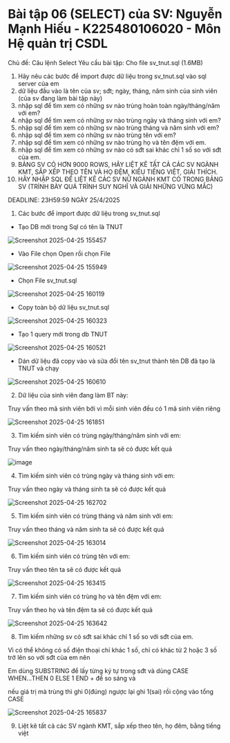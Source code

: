 # Bài tập 06 (SELECT) của SV: Nguyễn Mạnh Hiếu -  K225480106020 - Môn Hệ quản trị CSDL

Chủ đề: Câu lệnh Select
Yêu cầu bài tập:
Cho file sv_tnut.sql (1.6MB)
1. Hãy nêu các bước để import được dữ liệu trong sv_tnut.sql vào sql server của em
2. dữ liệu đầu vào là tên của sv; sđt; ngày, tháng, năm sinh của sinh viên (của sv đang làm bài tập này)
3. nhập sql để tìm xem có những sv nào trùng hoàn toàn ngày/tháng/năm với em?
4. nhập sql để tìm xem có những sv nào trùng ngày và tháng sinh với em?
5. nhập sql để tìm xem có những sv nào trùng tháng và năm sinh với em?
6. nhập sql để tìm xem có những sv nào trùng tên với em?
7. nhập sql để tìm xem có những sv nào trùng họ và tên đệm với em.
8. nhập sql để tìm xem có những sv nào có sđt sai khác chỉ 1 số so với sđt của em.
9. BẢNG SV CÓ HƠN 9000 ROWS, HÃY LIỆT KÊ TẤT CẢ CÁC SV NGÀNH KMT, SẮP XẾP THEO TÊN VÀ HỌ ĐỆM, KIỂU TIẾNG  VIỆT, GIẢI THÍCH.
10. HÃY NHẬP SQL ĐỂ LIỆT KÊ CÁC SV NỮ NGÀNH KMT CÓ TRONG BẢNG SV (TRÌNH BÀY QUÁ TRÌNH SUY NGHĨ VÀ GIẢI NHỮNG VỨNG MẮC)

DEADLINE: 23H59:59 NGÀY 25/4/2025

1. Các bước để import được dữ liệu trong sv_tnut.sql

- Tạo DB mới trong Sql có tên là TNUT

![Screenshot 2025-04-25 155457](https://github.com/user-attachments/assets/86accf34-47b3-4ec5-810b-7e59bd7cb4ad)

- Vào File chọn Open rồi chọn File

![Screenshot 2025-04-25 155949](https://github.com/user-attachments/assets/3d4cbb1b-0746-4a64-ad3f-d7f3643bcf20)

- Chọn File sv_tnut.sql

![Screenshot 2025-04-25 160119](https://github.com/user-attachments/assets/b2bafd80-7d09-4b6b-b37e-f9f93a9d0c7c)

- Copy toàn bộ dữ liệu sv_tnut.sql

![Screenshot 2025-04-25 160323](https://github.com/user-attachments/assets/8b02a5af-1bc2-4f8f-bc84-02f9910874f7)

- Tạo 1 query mới trong db TNUT

![Screenshot 2025-04-25 160521](https://github.com/user-attachments/assets/927b1eb0-5cc0-417d-ad99-940bd32e86ca)

- Dán dữ liệu đã copy vào và sửa đổi tên sv_tnut thành tên DB đã tạo là TNUT và chạy

![Screenshot 2025-04-25 160610](https://github.com/user-attachments/assets/f6e4966b-3d80-45e9-916e-70e30ada202b)

2. Dữ liệu của sinh viên đang làm BT này:

Truy vấn theo mã sinh viên bởi vì mỗi sinh viên đều có 1 mã sinh viên riêng

![Screenshot 2025-04-25 161851](https://github.com/user-attachments/assets/66bcc875-394d-49ac-9656-a39e2f31e5b2)

3. Tìm kiếm sinh viên có trùng ngày/tháng/năm sinh với em:

Truy vấn theo ngày/tháng/năm sinh ta sẽ có được kết quả

![image](https://github.com/user-attachments/assets/e8126cb1-f3d7-45fc-91b7-8d3de939de87)

4. Tìm kiếm sinh viên có trùng ngày và tháng sinh với em:

Truy vấn theo ngày và tháng sinh ta sẽ có được kết quả

![Screenshot 2025-04-25 162702](https://github.com/user-attachments/assets/74d812a0-014f-43db-856c-1c6581e15184)

5. Tìm kiếm sinh viên có trùng tháng và năm sinh với em:

Truy vấn theo tháng và năm sinh ta sẽ có được kết quả

![Screenshot 2025-04-25 163014](https://github.com/user-attachments/assets/80d50c89-4d0f-426c-8146-fbb9bda07084)

6. Tìm kiếm sinh viên có trùng tên với em:

Truy vấn theo tên ta sẽ có được kết quả

![Screenshot 2025-04-25 163415](https://github.com/user-attachments/assets/d45bc9e9-6382-430d-a814-2e62fb1633e5)

7. Tìm kiếm sinh viên có trùng họ và tên đệm với em:

Truy vấn theo họ và tên đệm ta sẽ có được kết quả

![Screenshot 2025-04-25 163642](https://github.com/user-attachments/assets/f72edbb6-d067-457c-8d75-1871426b1f68)

8. Tìm kiếm những sv có sđt sai khác chỉ 1 số so với sđt của em.

Vì có thể không có số điện thoại chỉ khác 1 số, chỉ có khác từ 2 hoặc 3 số trở lên so với sđt của em nên

Em dùng SUBSTRING để lấy từng ký tự trong sđt và dùng CASE WHEN...THEN 0 ELSE 1 END + để so sáng và

nếu giá trị mà trùng thì ghi 0(đúng) ngược lại ghi 1(sai) rồi cộng vào tổng CASE

![Screenshot 2025-04-25 165837](https://github.com/user-attachments/assets/716606de-1871-42b8-97a0-c9e4dce8ef98)

9. Liệt kê tất cả các SV ngành KMT, sắp xếp theo tên, họ đêm, bằng tiếng việt



